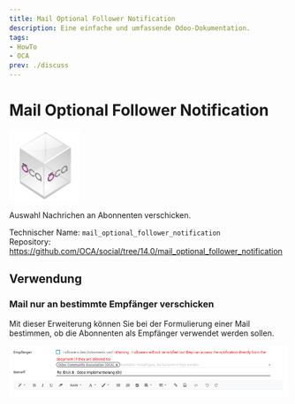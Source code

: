 ```yaml
---
title: Mail Optional Follower Notification
description: Eine einfache und umfassende Odoo-Dokumentation.
tags:
- HowTo
- OCA
prev: ./discuss
---
```

# Mail Optional Follower Notification
![icon_oca_app](assets/icon_oca_app.png)

Auswahl Nachrichen an Abonnenten verschicken.

Technischer Name: `mail_optional_follower_notification`\
Repository: <https://github.com/OCA/social/tree/14.0/mail_optional_follower_notification>

## Verwendung

### Mail nur an bestimmte Empfänger verschicken

Mit dieser Erweiterung können Sie bei der Formulierung einer Mail bestimmen, ob die Abonnenten als Empfänger verwendet werden sollen.

![](assets/Mail%20optional%20follower%20notification.png)